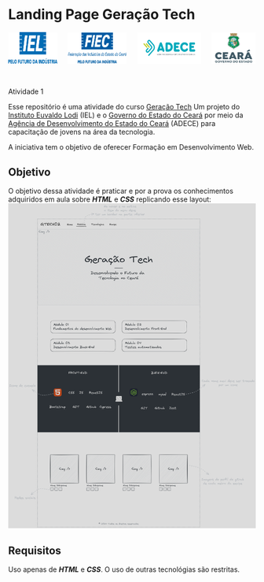 # Landing Page Geração Tech

<div style="display: flex; justify-content: space-between;">
<img src="imgs/readme/logo-iel.png" alt="Instituto Euvaldo Lodi" width="100">
<img src="imgs/readme/logo-fiec.png" alt="Fundação Indaiatubana de Educação e Cultura" width="120">
<img src="imgs/readme/logo-adece.png" alt="Agência de Desenvolvimento do Estado do Ceará" width="130">
<img src="imgs/readme/logo-governo-ceara.png" alt="Governo do Estado do Ceará" width="90">
</div>
<br><br>

Atividade 1

Esse repositório é uma atividade do curso [Geração Tech](https://geracaotech.iel-ce.org.br/)
Um projeto do [Instituto Euvaldo Lodi](https://www.ielbahia.com.br/) (IEL) e o [Governo do Estado do Ceará](https://www.ceara.gov.br/) por meio da [Agência de Desenvolvimento do Estado do Ceará](https://www.adece.ce.gov.br/) (ADECE) para capacitação de jovens na área da tecnologia. 

A iniciativa tem o objetivo de oferecer Formação em Desenvolvimento Web.

## Objetivo
O objetivo dessa atividade é praticar e por a prova os conhecimentos adquiridos em aula sobre ***HTML*** e ***CSS*** replicando esse layout:
![layout](imgs/readme/layout.png)

## Requisitos
Uso apenas de ***HTML*** e ***CSS***.
O uso de outras tecnológias são restritas.